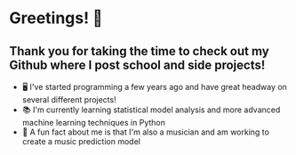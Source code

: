 # Greetings! 👋

## Thank you for taking the time to check out my Github where I post school and side projects!

- 🖥️ I've started programming a few years ago and have great headway on several different projects!
- 📚 I'm currently learning statistical model analysis and more advanced machine learning techniques in Python
- 📯 A fun fact about me is that I'm also a musician and am working to create a music prediction model

<!--
**lucy-harazin/lucy-harazin** is a ✨ _special_ ✨ repository because its `README.md` (this file) appears on your GitHub profile.

Here are some ideas to get you started:

- 🔭 I’m currently working on ...
- 🌱 I’m currently learning ...
- 👯 I’m looking to collaborate on ...
- 🤔 I’m looking for help with ...
- 💬 Ask me about ...
- 📫 How to reach me: ...
- 😄 Pronouns: ...
- ⚡ Fun fact: ...
-->

